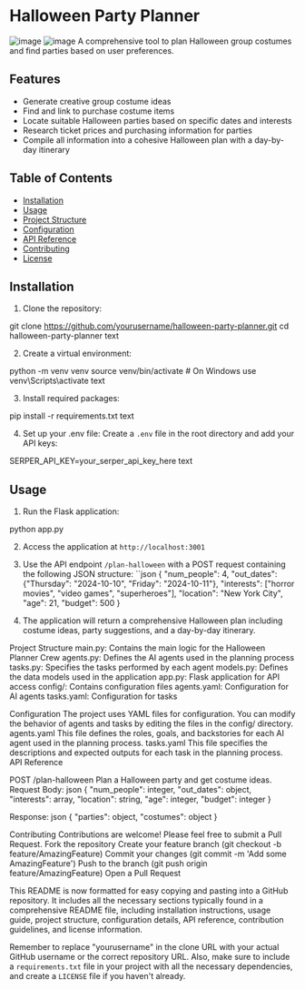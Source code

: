# Halloween Party Planner
![image](https://github.com/user-attachments/assets/dee9554e-f48c-42fb-8b4a-9cf8fd74e974)
![image](https://github.com/user-attachments/assets/91d1131f-b7af-412e-8048-bc2928c0e835)
A comprehensive tool to plan Halloween group costumes and find parties based on user preferences.

## Features

- Generate creative group costume ideas
- Find and link to purchase costume items
- Locate suitable Halloween parties based on specific dates and interests
- Research ticket prices and purchasing information for parties
- Compile all information into a cohesive Halloween plan with a day-by-day itinerary

## Table of Contents

- [Installation](#installation)
- [Usage](#usage)
- [Project Structure](#project-structure)
- [Configuration](#configuration)
- [API Reference](#api-reference)
- [Contributing](#contributing)
- [License](#license)

## Installation

1. Clone the repository:

git clone https://github.com/yourusername/halloween-party-planner.git
cd halloween-party-planner
text

2. Create a virtual environment:

python -m venv venv
source venv/bin/activate # On Windows use venv\Scripts\activate
text

3. Install required packages:

pip install -r requirements.txt
text

4. Set up your .env file:
Create a `.env` file in the root directory and add your API keys:

SERPER_API_KEY=your_serper_api_key_here
text

## Usage

1. Run the Flask application:

python app.py

2. Access the application at `http://localhost:3001`

3. Use the API endpoint `/plan-halloween` with a POST request containing the following JSON structure:
``json
{
  "num_people": 4,
  "out_dates": {"Thursday": "2024-10-10", "Friday": "2024-10-11"},
  "interests": ["horror movies", "video games", "superheroes"],
  "location": "New York City",
  "age": 21,
  "budget": 500
}

4. The application will return a comprehensive Halloween plan including costume ideas, party suggestions, and a day-by-day itinerary.

Project Structure
main.py: Contains the main logic for the Halloween Planner Crew
agents.py: Defines the AI agents used in the planning process
tasks.py: Specifies the tasks performed by each agent
models.py: Defines the data models used in the application
app.py: Flask application for API access
config/: Contains configuration files
agents.yaml: Configuration for AI agents
tasks.yaml: Configuration for tasks

Configuration
The project uses YAML files for configuration. You can modify the behavior of agents and tasks by editing the files in the config/ directory.
agents.yaml
This file defines the roles, goals, and backstories for each AI agent used in the planning process.
tasks.yaml
This file specifies the descriptions and expected outputs for each task in the planning process.
API Reference

POST /plan-halloween
Plan a Halloween party and get costume ideas.
Request Body:
json
{
  "num_people": integer,
  "out_dates": object,
  "interests": array,
  "location": string,
  "age": integer,
  "budget": integer
}

Response:
json
{
  "parties": object,
  "costumes": object
}

Contributing
Contributions are welcome! Please feel free to submit a Pull Request.
Fork the repository
Create your feature branch (git checkout -b feature/AmazingFeature)
Commit your changes (git commit -m 'Add some AmazingFeature')
Push to the branch (git push origin feature/AmazingFeature)
Open a Pull Request


This README is now formatted for easy copying and pasting into a GitHub repository. It includes all the necessary sections typically found in a comprehensive README file, including installation instructions, usage guide, project structure, configuration details, API reference, contribution guidelines, and license information.

Remember to replace "yourusername" in the clone URL with your actual GitHub username or the correct repository URL. Also, make sure to include a `requirements.txt` file in your project with all the necessary dependencies, and create a `LICENSE` file if you haven't already.
